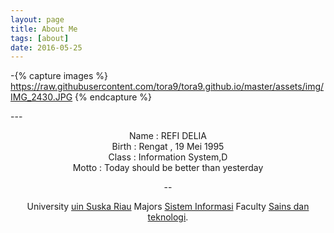 ```yaml
---
layout: page
title: About Me
tags: [about]
date: 2016-05-25
---
```

-{% capture images %}
https://raw.githubusercontent.com/tora9/tora9.github.io/master/assets/img/IMG_2430.JPG
{% endcapture %}

---<center>
Name          : REFI DELIA <br>
Birth         : Rengat , 19 Mei 1995 <br>
Class         : Information System,D <br>
Motto         : Today should be better than yesterday

--<center>
University [uin Suska Riau](htpp://uin-suska.ac.id/) Majors [Sistem Informasi](http://sif.uin-suska.ac.id) Faculty [Sains dan teknologi](http://fst.uin-suska.ac.id/).
